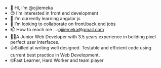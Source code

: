- 👋 Hi, I’m @ojjiemeka
- 😍 I’m interested in front end development
- 🤗 I’m currently learning angular js
- 💞️ I’m looking to collaborate on front/back end jobs
- 📫 How to reach me ...:ojjiemeka@gmail.com
- 👨‍💻A Junior Web Developer with 3.5 years experience in building pixel perfect user interfaces. 
- 👍Skilled at writing well designed. Testable and efficient code using current best practice in Web Development.
- 🤓Fast Learner, Hard Worker and team player


